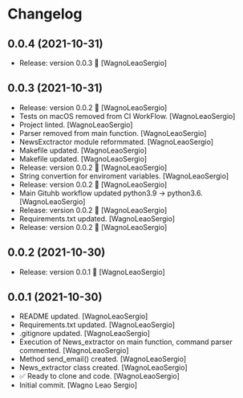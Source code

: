 Changelog
=========


0.0.4 (2021-10-31)
------------------
- Release: version 0.0.3 🚀 [WagnoLeaoSergio]


0.0.3 (2021-10-31)
------------------
- Release: version 0.0.2 🚀 [WagnoLeaoSergio]
- Tests on macOS removed from CI WorkFlow. [WagnoLeaoSergio]
- Project linted. [WagnoLeaoSergio]
- Parser removed from main function. [WagnoLeaoSergio]
- NewsExctractor module reformmated. [WagnoLeaoSergio]
- Makefile updated. [WagnoLeaoSergio]
- Makefile updated. [WagnoLeaoSergio]
- Release: version 0.0.2 🚀 [WagnoLeaoSergio]
- String convertion for enviroment variables. [WagnoLeaoSergio]
- Release: version 0.0.2 🚀 [WagnoLeaoSergio]
- Main Gituhb workflow updated python3.9 -> python3.6. [WagnoLeaoSergio]
- Release: version 0.0.2 🚀 [WagnoLeaoSergio]
- Requirements.txt updated. [WagnoLeaoSergio]
- Release: version 0.0.2 🚀 [WagnoLeaoSergio]


0.0.2 (2021-10-30)
------------------
- Release: version 0.0.1 🚀 [WagnoLeaoSergio]


0.0.1 (2021-10-30)
------------------
- README updated. [WagnoLeaoSergio]
- Requirements.txt updated. [WagnoLeaoSergio]
- .gitignore updated. [WagnoLeaoSergio]
- Execution of News_extractor on main function, command parser
  commented. [WagnoLeaoSergio]
- Method send_email() created. [WagnoLeaoSergio]
- News_extractor class created. [WagnoLeaoSergio]
- ✅ Ready to clone and code. [WagnoLeaoSergio]
- Initial commit. [Wagno Leao Sergio]


